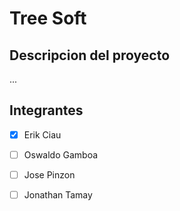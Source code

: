 # Tree Soft

## Descripcion del proyecto

...

## Integrantes

- [x] Erik Ciau

- [ ] Oswaldo Gamboa

- [ ] Jose Pinzon

- [ ] Jonathan Tamay
